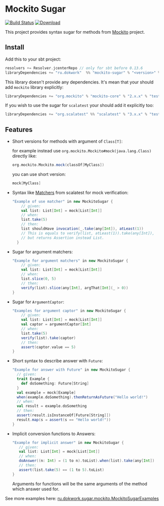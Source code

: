 # Mockito Sugar 

[![Build Status](https://travis-ci.org/dokwork/mockito-sugar.svg?branch=master)](https://travis-ci.org/dokwork/mockito-sugar) [ ![Download](https://api.bintray.com/packages/dokwork/maven/mockito-sugar/images/download.svg) ](https://bintray.com/dokwork/maven/mockito-sugar/_latestVersion)
 
This project provides syntax sugar for methods from [Mockito](http://site.mockito.org) project.

## Install

Add this to your sbt project:
```scala
resolvers += Resolver.jcenterRepo // only for sbt before 0.13.6
libraryDependencies += "ru.dokwork"  %% "mockito-sugar" % "<version>" % "test"
```

This library doesn't provide any dependencies. It's mean that your should add
`mockito` library explicitly:
```scala 
libraryDependencies += "org.mockito" % "mockito-core" % "2.x.x" % "test"
```
If you wish to use the sugar for `scalatest` your should add it explicitly too:
```scala 
libraryDependencies += "org.scalatest" %% "scalatest" % "3.x.x" % "test"
```

## Features

* Short versions for methods with argument of `Class[T]`:

    for example instead use `org.mockito.Mockito#mock(java.lang.Class)` directly like:
    ```scala 
    org.mockito.Mockito.mock(classOf[MyClass]) 
    ```
    you can use short version:
    ```scala
    mock[MyClass]
    ```   
    
* Syntax like [Matchers](http://www.scalatest.org/user_guide/using_matchers) 
  from scalatest for mock verification:
    ```scala
    "Example of use matcher" in new MockitoSugar {
        // given:
        val list: List[Int] = mock[List[Int]]
        // when:
        list.take(5)
        // then:
        list shouldHave invocation(_.take(any[Int]), atLeast(1)) 
        // This is equals to verify(list, atLeast(1)).take(any[Int]), 
        // but returns Assertion instead List.
      }
    ```    
    
* Sugar for argument matchers:
    ```scala
    "Example for argument matchers" in new MockitoSugar {
        // given:
        val list: List[Int] = mock[List[Int]]
        // when:
        list.slice(0, 5)
        // then:
        verify(list).slice(any[Int], argThat[Int](_ > 0))
    }
    ```
    
* Sugar for `ArgumentCaptor`:
    ```scala
    "Examples for argument captor" in new MockitoSugar {
        // given:
        val list: List[Int] = mock[List[Int]]
        val captor = argumentCaptor[Int]
        // when:
        list.take(5)
        verify(list).take(captor)
        // then:
        assert(captor.value == 5)
    }
    ```    
* Short syntax to describe answer with `Future`:
    ```scala
    "Example for answer with Future" in new MockitoSugar {
      // given:
      trait Example {
        def doSomething: Future[String]
      }
      val example = mock[Example]
      when(example.doSomething).thenReturnAsFuture("Hello world!")
      // when:
      val result = example.doSomething
      // then:
      assert(result.isInstanceOf[Future[String]])
      result.map(s ⇒ assert(s == "Hello world!"))
    }
    ```    
    
* Implicit  conversion functions to Answers: 
     ```scala
    "Example for implicit answer" in new MockitoSugar {
        // given:
        val list: List[Int] = mock[List[Int]]
        // when:
        doAnswer((n: Int) ⇒ (1 to n).toList).when(list).take(any[Int])
        // then:
        assert(list.take(5) == (1 to 5).toList)
    }
    ```
    Arguments for functions will be the same arguments of the method which answer used for.
    
See more examples here: [ru.dokwork.sugar.mockito.MockitoSugarExamples](/src/test/scala/ru/dokwork/sugar/mockito/MockitoSugarExamples.scala)
    

    
